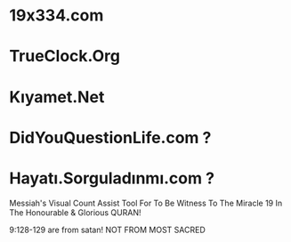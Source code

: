# 19x334.com
# TrueClock.Org
# Kıyamet.Net
# DidYouQuestionLife.com ?
# Hayatı.Sorguladınmı.com ?

Messiah's Visual Count Assist Tool For To Be Witness To The Miracle 19 In The Honourable & Glorious QURAN!

9:128-129 are from satan! NOT FROM MOST SACRED
